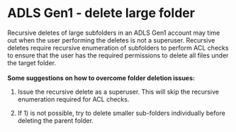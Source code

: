 <properties
    pageTitle="ADLS Gen1 - Delete large folder"
    description="ADLS Gen1 - Delete large folder"
    service="Microsoft.DataLakeStore"
    resource="datalake"
    authors="sumantmehtams"
    ms.author="sumameh"
    displayOrder=""
    selfHelpType="generic"
    supportTopicIds="32674927"
    resourceTags=""
    productPesIds="15879"
    cloudEnvironments="public"
    articleId="18a84e7a-f7d1-4e36-ad2e-d4ee8fd4e5a9"
/>
 
# ADLS Gen1 - delete large folder
 

Recursive deletes of large subfolders in an ADLS Gen1 account may time out when the user performing the deletes is not a superuser. Recursive deletes require recursive enumeration of subfolders to perform ACL checks to ensure that the user has the required permissions to delete all files under the target folder.  
<br>
<b>Some suggestions on how to overcome folder deletion issues:</b> <br>

1. Issue the recursive delete as a superuser. This will skip the recursive enumeration required for ACL checks.<br>

2. If 1) is not possible, try to delete smaller sub-folders individually before deleting the parent folder.<br>




